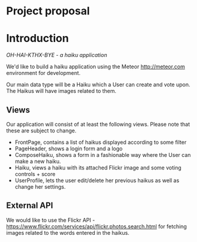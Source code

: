 # Project proposal

# Introduction

*OH-HAI-KTHX-BYE - a haiku application*

We'd like to build a haiku application using the Meteor
http://meteor.com environment for development.

Our main data type will be a Haiku which a User can create and vote
upon. The Haikus will have images related to them.

## Views
Our application will consist of at least the following views.
Please note that these are subject to change.

- FrontPage, contains a list of haikus displayed according to some filter
- PageHeader, shows a login form and a logo
- ComposeHaiku, shows a form in a fashionable way where the User can
make a new haiku.
- Haiku, views a haiku with its attached Flickr image and some voting
  controls + score
- UserProfile, lets the user edit/delete her previous haikus as well
  as change her settings.

## External API
We would like to use the Flickr API - https://www.flickr.com/services/api/flickr.photos.search.html for fetching images related to the
words entered in the haikus.
